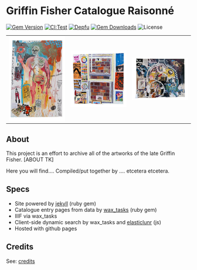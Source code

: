 # Griffin Fisher Catalogue Raisonné 

[![Gem Version](https://badge.fury.io/rb/wax_theme.svg)](https://badge.fury.io/rb/wax_tasks)
[![CI:Test](https://github.com/minicomp/wax/workflows/ci:test/badge.svg)](https://github.com/minicomp/wax/actions?query=workflow%3Aci%3Atest)
[![Depfu](https://badges.depfu.com/badges/9d4da973f2cd2680c11ca34738c2dfb2/overview.svg)](https://depfu.com/github/minicomp/wax?project_id=10550)
[![Gem Downloads](https://img.shields.io/gem/dt/wax_theme.svg?color=046d0b)](https://badge.fury.io/rb/wax_theme)
![License](https://img.shields.io/github/license/minicomp/wax_tasks.svg?color=c6a1e0)


<table style="width:100%;"><tr>
  <td><a href="https://andycaira.github.io/gfcatalogue"><img src="img/derivatives/simple/p03/thumbnail.jpg" /></a></td>
  <td><a href="https://andycaira.github.io/gfcatalogue"><img src="img/derivatives/simple/p54/thumbnail.jpg"/></a></td>
  <td><a href="https://andycaira.github.io/gfcatalogue"><img src="img/derivatives/simple/p01/thumbnail.jpg" /></a></td>
</tr></table>

## About

This project is an effort to archive all of the artworks of the late Griffin Fisher. [ABOUT TK]

Here you will find.... Compiled/put together by .... etcetera etcetera.

## Specs

- Site powered by [jekyll](https://rubygems.org/gems/jekyll) (ruby gem)
- Catalogue entry pages from data by [wax_tasks](https://rubygems.org/gems/wax_tasks) (ruby gem)
- IIIF via wax_tasks
- Client-side dynamic search by wax_tasks and [elasticlunr]() (js)
- Hosted with github pages

## Credits

See: [credits](/credits)
